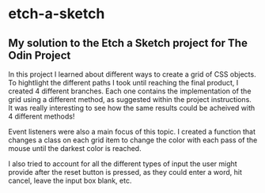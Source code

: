 # etch-a-sketch

## My solution to the Etch a Sketch project for The Odin Project

In this project I learned about different ways to create a grid of CSS objects. To hightlight the different paths I took until reaching the final product, I created 4 different branches. Each one contains the implementation of the grid using a different method, as suggested within the project instructions. It was really interesting to see how the same results could be acheived with 4 different methods!

Event listeners were also a main focus of this topic. I created a function that changes a class on each grid item to change the color with each pass of the mouse until the darkest color is reached.

I also tried to account for all the different types of input the user might provide after the reset button is pressed, as they could enter a word, hit cancel, leave the input box blank, etc. 